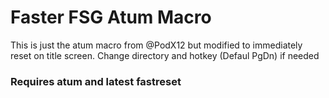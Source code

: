 # Faster FSG Atum Macro

This is just the atum macro from @PodX12 but modified to immediately reset on title screen.
Change directory and hotkey (Defaul PgDn) if needed

### Requires atum and latest fastreset
